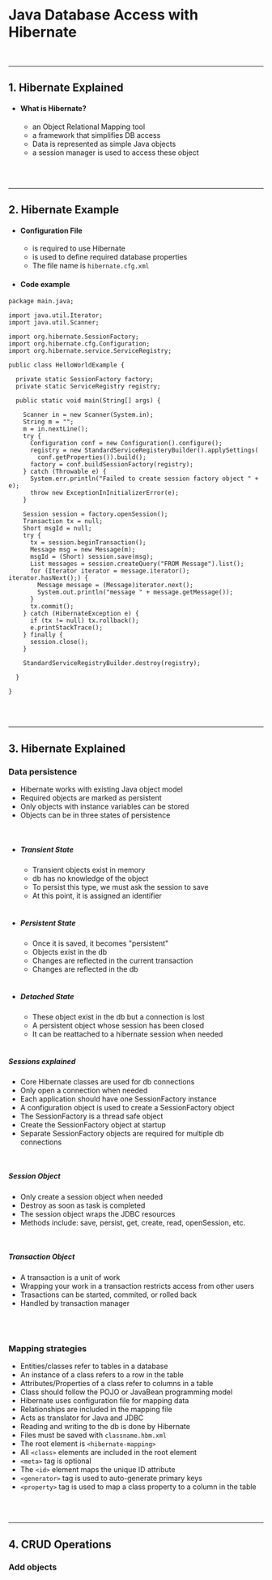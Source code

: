 # Java Database Access with Hibernate

<br>

---
## 1. Hibernate Explained
- #### What is Hibernate?
  * an Object Relational Mapping tool
  * a framework that simplifies DB access
  * Data is represented as simple Java objects
  * a session manager is used to access these object

<br><br>

---
## 2. Hibernate Example
- #### Configuration File
  * is required to use Hibernate
  * is used to define required database properties
  * The file name is `hibernate.cfg.xml`

- #### Code example

```
package main.java;

import java.util.Iterator;
import java.util.Scanner;

import org.hibernate.SessionFactory;
import org.hibernate.cfg.Configuration;
import org.hibernate.service.ServiceRegistry;

public class HelloWorldExample {

  private static SessionFactory factory;
  private static ServiceRegistry registry;

  public static void main(String[] args) {
    
    Scanner in = new Scanner(System.in);
    String m = "";
    m = in.nextLine();
    try {
      Configuration conf = new Configuration().configure();
      registry = new StandardServiceRegisteryBuilder().applySettings(
        conf.getProperties()).build();
      factory = conf.buildSessionFactory(registry);
    } catch (Throwable e) {
      System.err.println("Failed to create session factory object " + e);
      throw new ExceptionInInitializerError(e);
    }
    
    Session session = factory.openSession();
    Transaction tx = null;
    Short msgId = null;
    try {
      tx = session.beginTransaction();
      Message msg = new Message(m);
      msgId = (Short) session.save(msg);
      List messages = session.createQuery("FROM Message").list();
      for (Iterator iterator = message.iterator(); iterator.hasNext();) {
        Message message = (Message)iterator.next();
        System.out.println("message " + message.getMessage());
      }
      tx.commit();
    } catch (HibernateException e) {
      if (tx != null) tx.rollback();
      e.printStackTrace();
    } finally {
      session.close();
    }
    
    StandardServiceRegistryBuilder.destroy(registry);
    
  }

}
```

<br><br>

---
## 3. Hibernate Explained

### Data persistence
  * Hibernate works with existing Java object model
  * Required objects are marked as persistent
  * Only objects with instance variables can be stored
  * Objects can be in three states of persistence
  <br>

- ##### Transient State
  * Transient objects exist in memory
  * db has no knowledge of the object
  * To persist this type, we must ask the session to save
  * At this point, it is assigned an identifier
  <br>

- ##### Persistent State
  * Once it is saved, it becomes "persistent"
  * Objects exist in the db
  * Changes are reflected in the current transaction
  * Changes are reflected in the db
  <br>

- ##### Detached State
  * These object exist in the db but a connection is lost
  * A persistent object whose session has been closed
  * It can be reattached to a hibernate session when needed
  <br>

##### Sessions explained

- Core Hibernate classes are used for db connections
- Only open a connection when needed
- Each application should have one SessionFactory instance
- A configuration object is used to create a SessionFactory object
- The SessionFactory is a thread safe object
- Create the SessionFactory object at startup
- Separate SessionFactory objects are required for multiple db connections
<br>

##### Session Object
- Only create a session object when needed
- Destroy as soon as task is completed
- The session object wraps the JDBC resources
- Methods include: save, persist, get, create, read, openSession, etc.
<br>

##### Transaction Object
- A transaction is a unit of work
- Wrapping your work in a transaction restricts access from other users
- Trasactions can be started, commited, or rolled back
- Handled by transaction manager

<br><br>

### Mapping strategies
- Entities/classes refer to tables in a database
- An instance of a class refers to a row in the table
- Attributes/Properties of a class refer to columns in a table
- Class should follow the POJO or JavaBean programming model
- Hibernate uses configuration file for mapping data
- Relationships are included in the mapping file
- Acts as translator for Java and JDBC
- Reading and writing to the db is done by Hibernate
- Files must be saved with `classname.hbm.xml`
- The root element is `<hibernate-mapping>`
- All `<class>` elements are included in the root element
- `<meta>` tag is optional
- The `<id>` element maps the unique ID attribute
- `<generator>` tag is used to auto-generate primary keys
- `<property>` tag is used to map a class property to a column in the table

<br><br>

---
## 4. CRUD Operations

### Add objects
